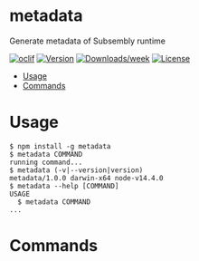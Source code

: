metadata
========

Generate metadata of Subsembly runtime

[![oclif](https://img.shields.io/badge/cli-oclif-brightgreen.svg)](https://oclif.io)
[![Version](https://img.shields.io/npm/v/metadata.svg)](https://npmjs.org/package/metadata)
[![Downloads/week](https://img.shields.io/npm/dw/metadata.svg)](https://npmjs.org/package/metadata)
[![License](https://img.shields.io/npm/l/metadata.svg)](https://github.com/dastanbeksamatov/https://github.com/limechain/subsembly/blob/master/package.json)

<!-- toc -->
* [Usage](#usage)
* [Commands](#commands)
<!-- tocstop -->
# Usage
<!-- usage -->
```sh-session
$ npm install -g metadata
$ metadata COMMAND
running command...
$ metadata (-v|--version|version)
metadata/1.0.0 darwin-x64 node-v14.4.0
$ metadata --help [COMMAND]
USAGE
  $ metadata COMMAND
...
```
<!-- usagestop -->
# Commands
<!-- commands -->

<!-- commandsstop -->
